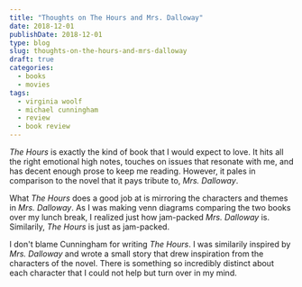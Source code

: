 ```yaml
---
title: "Thoughts on The Hours and Mrs. Dalloway"
date: 2018-12-01
publishDate: 2018-12-01
type: blog
slug: thoughts-on-the-hours-and-mrs-dalloway
draft: true
categories:
  - books
  - movies
tags:
  - virginia woolf
  - michael cunningham
  - review
  - book review
---
```


*The Hours* is exactly the kind of book that I would expect to love. It hits all the right emotional high notes, touches on issues that resonate with me, and has decent enough prose to keep me reading. However, it pales in comparison to the novel that it pays tribute to, *Mrs. Dalloway*.

What *The Hours* does a good job at is mirroring the characters and themes in *Mrs. Dalloway*. As I was making venn diagrams comparing the two books over my lunch break, I realized just how jam-packed *Mrs. Dalloway* is. Similarily, *The Hours* is just as jam-packed.

I don't blame Cunningham for writing *The Hours*. I was similarily inspired by *Mrs. Dalloway* and wrote a small story that drew inspiration from the characters of the novel. There is something so incredibly distinct about each character that I could not help but turn over in my mind.